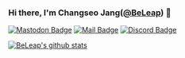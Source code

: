 ### Hi there, I'm Changseo Jang([@BeLeap](https://github.com/BeLeap)) 👋

[![Mastodon Badge](https://img.shields.io/badge/mastodon-6364ff?style=flat-square&logo=mastodon&logoColor=white&link=https://social.silicon.moe/@beleap)](https://social.silicon.moe)
[![Mail Badge](https://img.shields.io/badge/mail-005ff9?style=flat-square&logo=mail.ru&logoColor=white&link=mailto:beleap@beleap.dev)](mailto:beleap@beleap.codes)
[![Discord Badge](https://img.shields.io/badge/Discord-BeLeap%231012-7289d9?style=flat-square&logo=Discord&logoColor=white)](https://discord.com/users/540435382853173280)

[![BeLeap's github stats](https://github-readme-stats.vercel.app/api?username=BeLeap&count_private=true&show_icons=true)](https://github.com/BeLeap)

